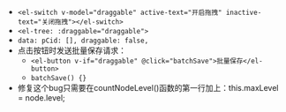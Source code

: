 - `<el-switch v-model="draggable" active-text="开启拖拽" inactive-text="关闭拖拽"></el-switch>`
- `<el-tree: :draggable="draggable">`
- `data: pCid: [], draggable: false,`
- 点击按钮时发送批量保存请求：
	- `<el-button v-if="draggable" @click="batchSave">批量保存</el-button>`
	- `batchSave() {}`
- 修复这个bug只需要在countNodeLevel()函数的第一行加上：this.maxLevel = node.level;